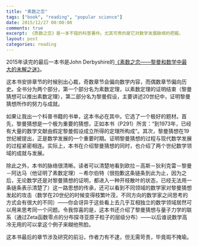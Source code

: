 ```yaml
---
title: "素数之恋"
tags: ["book", "reading", "popular science"]
date: 2015/12/27 00:00:00
comments: true
excerpt: 《质数之恋》是一本不错的科普著作。尤其可贵的是它对数学发展脉络的把握。
layout: post
categories: reading
---
```


2015年读完的最后一本书是John Derbyshire的[《素数之恋——黎曼和数学中最大的未解之迷》](http://book.douban.com/subject/26293336/)。

这本书安排章节的时候别出心裁，奇数章节会偏向数学内容，而偶数章节偏向历史。全书分为两个部分，第一个部分名为素数定理，以素数定理的证明结束（黎曼猜想可以推出素数定理），第二部分名为黎曼假设，主要讲述20世纪中，证明黎曼猜想所作的努力与成就。

如果让我出一个科普书籍的书单，这本书必在其中。它选了一个极好的题材。首先，黎曼猜想是一个极为重要的猜想，正如本书（P291）所言：“到1973年，已经有大量的数学文献由假定黎曼假设成立所得的定理所构成”。其次，黎曼猜想在19世纪被提出，正是数学发展的一个重要时期。证明黎曼猜想的过程与现代数学发展的过程紧密相连。实际上，本书在介绍黎曼猜想的同时，也介绍了两个世纪数学领域的成就与发展。

除此之外，本书的脉络很清晰。读者可以清楚地看到欧拉－高斯－狄利克雷－黎曼－阿达马（他证明了素数定理）－希尔伯特（很抱歉这条链条到此为止，因为之后，无论数学还是对黎曼猜想的证明，都进入一种开枝散叶的状态，已经无法用一条链条表示清楚了）这一路思想的传承，还可以看到不同领域的数学家对黎曼猜想发起的攻击（数学在20世纪的时候变得枝繁叶茂，不同方向的数学家之间思考的方式会有很大的不同）——你会讶异于这些看上去几乎互相独立的数学领域居然可以用来思考同一个问题。令我惊喜的是，这本书还介绍了黎曼猜想与量子力学的联系（通过Zeta函数零点的分布探寻亚原子粒子的层级分布）——以后谁说数学高冷无用的可以拿这个例子来糊他熊脸。

这本书最后的章节涉及研究的前沿，作者力有不逮，但无需苛责，毕竟瑕不掩瑜。
